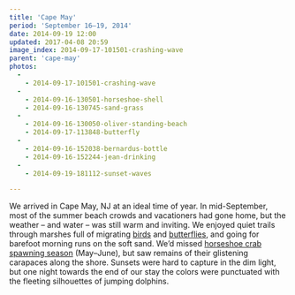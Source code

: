 ```yaml
---
title: 'Cape May'
period: 'September 16–19, 2014'
date: 2014-09-19 12:00
updated: 2017-04-08 20:59
image_index: 2014-09-17-101501-crashing-wave
parent: 'cape-may'
photos:
  -
    - 2014-09-17-101501-crashing-wave
  -
    - 2014-09-16-130501-horseshoe-shell
    - 2014-09-16-130745-sand-grass
  -
    - 2014-09-16-130050-oliver-standing-beach
    - 2014-09-17-113848-butterfly
  -
    - 2014-09-16-152038-bernardus-bottle
    - 2014-09-16-152244-jean-drinking
  -
    - 2014-09-19-181112-sunset-waves

---
```

We arrived in Cape May, NJ at an ideal time of year. In mid-September, most of the summer beach crowds and vacationers had gone home, but the weather – and water – was still warm and inviting. We enjoyed quiet trails through marshes full of migrating [birds](http://www.njaudubon.org/SectionCapeMayBirdObservatory/CMBOHome.aspx) and [butterflies](https://capemaymonarchs.blogspot.com/), and going for barefoot morning runs on the soft sand. We’d missed [horseshoe crab spawning season](https://thesmallermajority.com/2013/05/14/the-greatest-show-on-earth-happening-now/) (May–June), but saw remains of their glistening carapaces along the shore. Sunsets were hard to capture in the dim light, but one night towards the end of our stay the colors were punctuated with the fleeting silhouettes of jumping dolphins.
